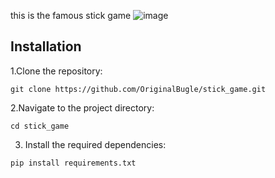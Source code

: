 this is the famous stick game 
![image](https://github.com/OriginalBugle/stick_game/assets/149625219/95205153-dc51-4f50-a32e-36db245c95ff)


## Installation
1.Clone the repository:
   ```shell
   git clone https://github.com/OriginalBugle/stick_game.git
   ```
2.Navigate to the project directory:
```shell
cd stick_game
```


  3. Install the required dependencies:
  ```shell
  pip install requirements.txt
  ```
